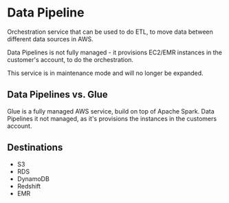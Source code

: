# Data Pipeline

Orchestration service that can be used to do ETL, to move data between
different data sources in AWS.

Data Pipelines is not fully managed - it provisions EC2/EMR instances
in the customer's account, to do the orchestration.

This service is in maintenance mode and will no longer be expanded.

## Data Pipelines vs. Glue

Glue is a fully managed AWS service, build on top of Apache Spark.
Data Pipelines it not managed, as it's provisions the instances in the
customers account.

## Destinations
- S3
- RDS
- DynamoDB
- Redshift
- EMR
